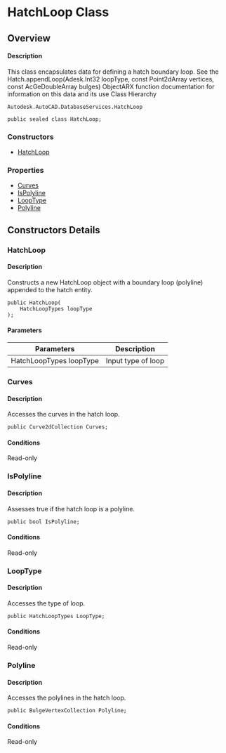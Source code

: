 # HatchLoop Class

## Overview

#### Description
This class encapsulates data for defining a hatch boundary loop. See the Hatch.appendLoop(Adesk.Int32 loopType, const Point2dArray vertices, const AcGeDoubleArray bulges) ObjectARX function documentation for information on this data and its use
Class Hierarchy
```text
Autodesk.AutoCAD.DatabaseServices.HatchLoop
```

```text
public sealed class HatchLoop;
```

### Constructors

- [HatchLoop](#hatchloop)

### Properties

- [Curves](#curves)
- [IsPolyline](#ispolyline)
- [LoopType](#looptype)
- [Polyline](#polyline)


## Constructors Details

### HatchLoop

#### Description
Constructs a new HatchLoop object with a boundary loop (polyline) appended to the hatch entity.
```text
public HatchLoop(
    HatchLoopTypes loopType
);
```

#### Parameters

| Parameters | Description |
| --- | --- |
| HatchLoopTypes loopType | Input type of loop |

### Curves

#### Description
Accesses the curves in the hatch loop.
```text
public Curve2dCollection Curves;
```

#### Conditions
Read-only
### IsPolyline

#### Description
Assesses true if the hatch loop is a polyline.
```text
public bool IsPolyline;
```

#### Conditions
Read-only
### LoopType

#### Description
Accesses the type of loop.
```text
public HatchLoopTypes LoopType;
```

#### Conditions
Read-only
### Polyline

#### Description
Accesses the polylines in the hatch loop.
```text
public BulgeVertexCollection Polyline;
```

#### Conditions
Read-only